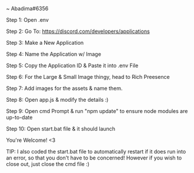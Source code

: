 ~ Abadima#6356

Step 1: Open .env

Step 2: Go To: https://discord.com/developers/applications

Step 3: Make a New Application

Step 4: Name the Application w/ Image

Step 5: Copy the Application ID & Paste it into .env File

Step 6: For the Large & Small Image thingy, head to Rich Preesence

Step 7: Add images for the assets & name them.

Step 8: Open app.js & modify the details :)

Step 9: Open cmd Prompt & run "npm update" to ensure node modules are up-to-date

Step 10: Open start.bat file & it should launch

You're Welcome! <3

TIP: I also coded the start.bat file to automatically restart if it does run into an error, so that you don't have to be concerned! However if you wish to close out, just close the cmd file :)
